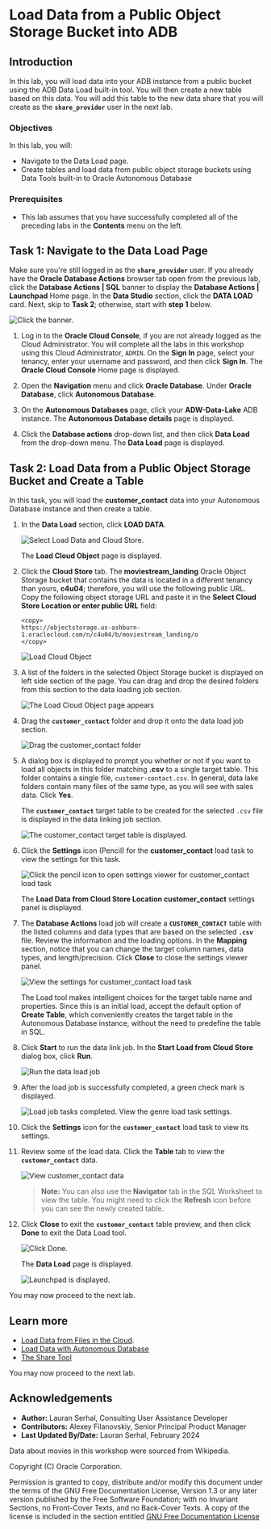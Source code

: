 # Load Data from a Public Object Storage Bucket into ADB

## Introduction

In this lab, you will load data into your ADB instance from a public bucket using the ADB Data Load built-in tool. You will then create a new table based on this data. You will add this table to the new data share that you will create as the **`share_provider`** user in the next lab.

### Objectives

In this lab, you will:

* Navigate to the Data Load page.
* Create tables and load data from public object storage buckets using Data Tools built-in to Oracle Autonomous Database

### Prerequisites

* This lab assumes that you have successfully completed all of the preceding labs in the **Contents** menu on the left.

## Task 1: Navigate to the Data Load Page

Make sure you're still logged in as the **`share_provider`** user. If you already have the **Oracle Database Actions** browser tab open from the previous lab, click the **Database Actions | SQL** banner to display the **Database Actions | Launchpad** Home page. In the **Data Studio** section, click the **DATA LOAD** card. Next, skip to **Task 2**; otherwise, start with **step 1** below.

![Click the banner.](./images/click-banner.png " ")

1. Log in to the **Oracle Cloud Console**, if you are not already logged as the Cloud Administrator. You will complete all the labs in this workshop using this Cloud Administrator, `ADMIN`. On the **Sign In** page, select your tenancy, enter your username and password, and then click **Sign In**. The **Oracle Cloud Console** Home page is displayed.

2. Open the **Navigation** menu and click **Oracle Database**. Under **Oracle Database**, click **Autonomous Database**.

3. On the **Autonomous Databases** page, click your **ADW-Data-Lake** ADB instance. The **Autonomous Database details** page is displayed.

4. Click the **Database actions** drop-down list, and then click **Data Load** from the drop-down menu. The **Data Load** page is displayed.

## Task 2: Load Data from a Public Object Storage Bucket and Create a Table

In this task, you will load the **customer\_contact** data into your Autonomous Database instance and then create a table.

1. In the **Data Load** section, click **LOAD DATA**.

    ![Select Load Data and Cloud Store.](images/select-load-data-from-cloud-store.png)

    The **Load Cloud Object** page is displayed.

2. Click the **Cloud Store** tab. The **moviestream\_landing** Oracle Object Storage bucket that contains the data is located in a different tenancy than yours, **c4u04**; therefore, you will use the following public URL. Copy the following object storage URL and paste it in the **Select Cloud Store Location or enter public URL** field:

    ```
    <copy>
    https://objectstorage.us-ashburn-1.oraclecloud.com/n/c4u04/b/moviestream_landing/o
    </copy>
    ```

    ![Load Cloud Object](images/load-cloud-object.png)

3. A list of the folders in the selected Object Storage bucket is displayed on left side section of the page. You can drag and drop the desired folders from this section to the data loading job section.

    ![The Load Cloud Object page appears](images/bucket-folders-displayed.png)

4. Drag the **`customer_contact`** folder and drop it onto the data load job section.

    ![Drag the customer_contact folder](images/drag-drop-customer-contact.png)

5. A dialog box is displayed to prompt you whether or not if you want to load all objects in this folder matching **.csv** to a single target table. This folder contains a single file, `customer-contact.csv`. In general, data lake folders contain many files of the same type, as you will see with sales data. Click **Yes**.

    The **`customer_contact`** target table to be created for the selected `.csv` file is displayed in the data linking job section.

    ![The customer_contact target table is displayed.](images/customer_contact-target-table.png)

6. Click the **Settings** icon (Pencil) for the **customer\_contact** load task to view the settings for this task.

    ![Click the pencil icon to open settings viewer for customer_contact load task](images/customer-contact-settings.png)

    The **Load Data from Cloud Store Location customer_contact** settings panel is displayed.

7. The **Database Actions** load job will create a **`CUSTOMER_CONTACT`** table with the listed columns and data types that are based on the selected **`.csv`** file. Review the information and the loading options. In the **Mapping** section, notice that you can change the target column names, data types, and length/precision. Click **Close** to close the settings viewer panel.

    ![View the settings for customer_contact load task](images/preview-create-table.png)

    The Load tool makes intelligent choices for the target table name and properties. Since this is an initial load, accept the default option of **Create Table**, which conveniently creates the target table in the Autonomous Database instance, without the need to predefine the table in SQL.

8. Click **Start** to run the data link job. In the **Start Load from Cloud Store** dialog box, click **Run**.

    ![Run the data load job](images/run-data-load.png)

9. After the load job is successfully completed, a green check mark is displayed.

    ![Load job tasks completed. View the genre load task settings.](images/load-completed.png)

10. Click the **Settings** icon for the **`customer_contact`** load task to view its settings.

11. Review some of the load data. Click the **Table** tab to view the **`customer_contact`** data.

    ![View customer_contact data](images/preview-customer-contact-table.png)

    >**Note:** You can also use the **Navigator** tab in the SQL Worksheet to view the table. You might need to click the **Refresh** icon before you can see the newly created table.

12. Click **Close** to exit the **`customer_contact`** table preview, and then click **Done** to exit the Data Load tool.

     ![Click Done.](images/click-done.png)

    The **Data Load** page is displayed.

     ![Launchpad is displayed.](images/launchpad.png)

You may now proceed to the next lab.

## Learn more

* [Load Data from Files in the Cloud](https://www.oracle.com/pls/topic/lookup?ctx=en/cloud/paas/autonomous-data-warehouse-cloud&id=CSWHU-GUID-07900054-CB65-490A-AF3C-39EF45505802).
* [Load Data with Autonomous Database](https://docs.oracle.com/en/cloud/paas/autonomous-data-warehouse-cloud/user/load-data.html#GUID-1351807C-E3F7-4C6D-AF83-2AEEADE2F83E)
* [The Share Tool](https://docs.oracle.com/en/cloud/paas/autonomous-database/adbsa/adp-data-share-tool.html#GUID-7EECE78B-336D-4853-BFC3-E78A7B8398DB)

You may now proceed to the next lab.

## Acknowledgements

* **Author:** Lauran Serhal, Consulting User Assistance Developer
* **Contributors:** Alexey Filanovskiy, Senior Principal Product Manager
* **Last Updated By/Date:** Lauran Serhal, February 2024

Data about movies in this workshop were sourced from Wikipedia.

Copyright (C) Oracle Corporation.

Permission is granted to copy, distribute and/or modify this document
under the terms of the GNU Free Documentation License, Version 1.3
or any later version published by the Free Software Foundation;
with no Invariant Sections, no Front-Cover Texts, and no Back-Cover Texts.
A copy of the license is included in the section entitled [GNU Free Documentation License](files/gnu-free-documentation-license.txt)
